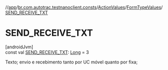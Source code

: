 //[app](../../../../index.md)/[br.com.autotrac.testnanoclient.consts](../../index.md)/[ActionValues](../index.md)/[FormTypeValues](index.md)/[SEND_RECEIVE_TXT](-s-e-n-d_-r-e-c-e-i-v-e_-t-x-t.md)

# SEND_RECEIVE_TXT

[androidJvm]\
const val [SEND_RECEIVE_TXT](-s-e-n-d_-r-e-c-e-i-v-e_-t-x-t.md): [Long](https://kotlinlang.org/api/latest/jvm/stdlib/kotlin/-long/index.html) = 3

Texto; envio e recebimento tanto por UC móvel quanto por fixa;
